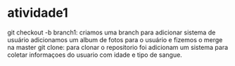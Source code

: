 # atividade1
git checkout -b branch1: criamos uma branch para adicionar sistema de usuário
adicionamos um album de fotos para o usuário e fizemos o merge na master
git clone: para clonar o repositorio
foi adicionam um sistema para coletar informaçoes do usuario com idade e tipo de sangue.
